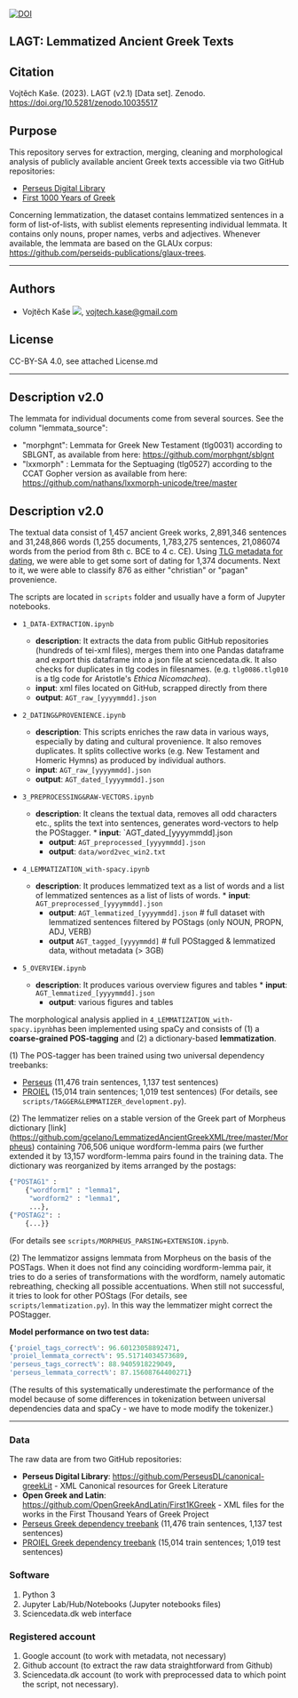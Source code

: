 [![DOI](https://zenodo.org/badge/DOI/10.5281/zenodo.10035517.svg)](https://doi.org/10.5281/zenodo.10035517)

LAGT: Lemmatized Ancient Greek Texts
---
## Citation
Vojtěch Kaše. (2023). LAGT (v2.1) [Data set]. Zenodo. https://doi.org/10.5281/zenodo.10035517
## Purpose


This repository serves for extraction, merging, cleaning and morphological analysis of publicly available ancient Greek texts accessible via two GitHub repositories:
* [Perseus Digital Library](https://github.com/PerseusDL/canonical-greekLit)
* [First 1000 Years of Greek](https://github.com/OpenGreekAndLatin/First1KGreek)

Concerning lemmatization, the dataset contains lemmatized sentences in a form of list-of-lists, with sublist elements representing individual lemmata. It contains only nouns, proper names, verbs and adjectives. Whenever available, the lemmata are based on the GLAUx corpus: https://github.com/perseids-publications/glaux-trees.

---
## Authors
* Vojtěch Kaše [![](https://orcid.org/sites/default/files/images/orcid_16x16.png)]([0000-0002-6601-1605](https://www.google.com/url?q=http://orcid.org/0000-0002-6601-1605&sa=D&ust=1588773325679000)), vojtech.kase@gmail.com

## License
CC-BY-SA 4.0, see attached License.md



---
## Description v2.0

The lemmata for individual documents come from several sources. See the column "lemmata_source":
* "morphgnt": Lemmata for Greek New Testament (tlg0031) according to SBLGNT, as available from here: https://github.com/morphgnt/sblgnt
* "lxxmorph" : Lemmata for the Septuaging (tlg0527) according to the CCAT Gopher version as available from here: https://github.com/nathans/lxxmorph-unicode/tree/master

## Description v2.0

The textual data consist of 1,457 ancient Greek works, 2,891,346 sentences and 31,248,866
words (1,255 documents, 1,783,275 sentences, 21,086074 words from the period from 8th c. BCE to 4 c. CE). Using [TLG metadata for dating](https://raw.githubusercontent.com/cltk/cltk/master/cltk/corpus/greek/tlg/author_date.py), we were able to get some sort of dating for 1,374 documents. Next to it, we were able to classify 876 as either "christian" or "pagan" provenience. 

The scripts are located in `scripts` folder and usually have a form of Jupyter notebooks.

* `1_DATA-EXTRACTION.ipynb` 
	* **description**: It extracts the data from public GitHub repositories (hundreds of tei-xml files), merges them into one Pandas dataframe and export this dataframe into a json file at sciencedata.dk. It also checks for duplicates in tlg codes in filesnames.  (e.g. `tlg0086.tlg010` is a tlg code for Aristotle's *Ethica Nicomachea*).
	* **input**:  xml files located on GitHub, scrapped directly from there
	* **output**: `AGT_raw_[yyyymmdd].json`
    
* `2_DATING&PROVENIENCE.ipynb` 
	* **description**:  This scripts enriches the raw data in various ways, especially by dating and cultural provenience. It also removes duplicates. It splits collective works (e.g. New Testament and Homeric Hymns) as produced by individual authors.
	* **input**: `AGT_raw_[yyyymmdd].json`
	* **output**:  `AGT_dated_[yyyymmdd].json`
  
* `3_PREPROCESSING&RAW-VECTORS.ipynb` 
	* **description**: It cleans the textual data, removes all odd characters etc., splits the text into sentences, generates word-vectors to help the POStagger.
    	* **input**: `AGT_dated_[yyyymmdd].json
    	* **output**: `AGT_preprocessed_[yyyymmdd].json`
    	* **output**: `data/word2vec_win2.txt`
  
* `4_LEMMATIZATION_with-spacy.ipynb` 
	* **description**: It produces lemmatized text as a list of words and a list of lemmatized sentences as a list of lists of words.
    	* **input**: `AGT_preprocessed_[yyyymmdd].json` 
    	* **output**: `AGT_lemmatized_[yyyymmdd].json` # full dataset with lemmatized sentences filtered by POStags (only NOUN, PROPN, ADJ, VERB)
    	* **output** `AGT_tagged_[yyyymmdd]` # full POStagged & lemmatized data, without metadata (> 3GB)
    
* `5_OVERVIEW.ipynb` 
	* **description**: It produces various overview figures and tables
    	* **input**: `AGT_lemmatized_[yyyymmdd].json`
    	* **output**: various figures and tables

The morphological analysis applied in `4_LEMMATIZATION_with-spacy.ipynb`has been implemented using spaCy and consists of (1) a **coarse-grained POS-tagging** and (2) a dictionary-based **lemmatization**.

(1) The POS-tagger has been trained using two universal dependency treebanks:
* [Perseus](https://github.com/UniversalDependencies/UD_Ancient_Greek-Perseus/tree/master) (11,476 train sentences, 1,137 test sentences)
* [PROIEL](https://github.com/UniversalDependencies/UD_Ancient_Greek-PROIEL/tree/master) (15,014 train sentences; 1,019 test sentences) 
(For details, see `scripts/TAGGER&LEMMATIZER_development.py`).

(2) The lemmatizer relies on a stable version of the Greek part of Morpheus dictionary [link]
(https://github.com/gcelano/LemmatizedAncientGreekXML/tree/master/Morpheus) containing  706,506 unique wordform-lemma pairs (we further extended it by  13,157 wordform-lemma pairs found in the training data. The dictionary was reorganized by items arranged by the postags:
```python
{"POSTAG1" : 
	{"wordform1" : "lemma1",
	 "wordform2" : "lemma1",
	 ...},	 
{"POSTAG2": : 
	{...}}
```
(For details see `scripts/MORPHEUS_PARSING+EXTENSION.ipynb`.

(2) The lemmatizor assigns lemmata from Morpheus on the basis of the POSTags. When it does not find any coinciding wordform-lemma pair, it tries to do a series of transformations with the wordform, namely automatic rebreathing, checking all possible accentuations. When still not successful, it tries to look for other POStags (For details, see `scripts/lemmatization.py`). In this way the lemmatizer might correct the POStagger.

**Model performance on two test data:**
```python
{'proiel_tags_correct%': 96.60123058892471,
'proiel_lemmata_correct%': 95.51714034573689,
'perseus_tags_correct%': 88.9405918229049,
'perseus_lemmata_correct%': 87.15608764400271}
```
(The results of this systematically underestimate the performance of the model because of some differences in tokenization between universal dependencies data and spaCy - we have to mode modify the tokenizer.)

---
### Data
The raw data are from two GitHub repositories:
* **Perseus Digital Library**:  https://github.com/PerseusDL/canonical-greekLit - XML Canonical resources for Greek Literature
* **Open Greek and Latin**: https://github.com/OpenGreekAndLatin/First1KGreek - XML files for the works in the First Thousand Years of Greek Project
* [Perseus Greek dependency treebank](https://github.com/UniversalDependencies/UD_Ancient_Greek-Perseus/tree/master) (11,476 train sentences, 1,137 test sentences)
* [PROIEL Greek dependency treebank](https://github.com/UniversalDependencies/UD_Ancient_Greek-PROIEL/tree/master) (15,014 train sentences; 1,019 test sentences) 

### Software
1. Python 3
2. Jupyter Lab/Hub/Notebooks (Jupyter notebooks files)
3. Sciencedata.dk web interface

### Registered account
1. Google account (to work with metadata, not necessary)
2. Github account (to extract the raw data straightforward from Github)
3. Sciencedata.dk account (to work with preprocessed data to which point the script, not necessary).
 
